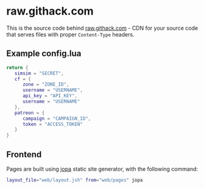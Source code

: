 raw.githack.com
===============

This         is          the         source          code         behind
[raw.githack.com](https://raw.githack.com)  - CDN  for your  source code
that serves files with proper `Content-Type` headers.

Example config.lua
------------------

```lua
return {
   simsim = "SECRET",
   cf = {
      zone = "ZONE_ID",
      username = "USERNAME",
      api_key = "API_KEY",
      username = "USERNAME"
   },
   patreon = {
      campaign = "CAMPAIGN_ID",
      token = "ACCESS_TOKEN"
   }
}
```

Frontend
--------

Pages are built  using [jopa](https://github.com/neoascetic/jopa) static
site generator, with the following command:

```bash
layout_file="web/layout.jsh" from="web/pages" jopa
```
